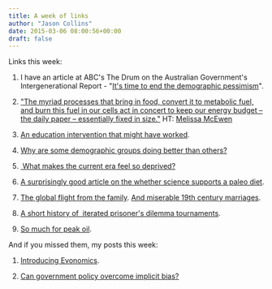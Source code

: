```yaml
---
title: A week of links
author: "Jason Collins"
date: 2015-03-06 08:00:56+00:00
draft: false
---
```


Links this week:






	
  1. I have an article at ABC's The Drum on the Australian Government's Intergenerational Report - "[It's time to end the demographic pessimism](http://www.abc.net.au/news/2015-03-06/collins-its-time-to-end-the-demographic-pessimism/6284804)".

	
  2. ["The myriad processes that bring in food, convert it to metabolic fuel, and burn this fuel in our cells act in concert to keep our energy budget – the daily paper – essentially fixed in size."](http://blog.nycep.org/calories-calories-read-all-about-it) HT: [Melissa McEwen](https://twitter.com/melissamcewen)

	
  3. [An education intervention that might have worked](http://slatestarcodex.com/2015/02/28/early-intervention-you-might-get-what-you-pay-for/).

	
  4. [Why are some demographic groups doing better than others?](http://www.bloombergview.com/articles/2015-03-02/why-asian-americans-will-soon-be-the-wealthiest-americans)

	
  5. [ What makes the current era feel so deprived?](http://www.cato-unbound.org/2015/03/04/megan-mcardle/its-complicated-hopeful)

	
  6. [A surprisingly good article on the whether science supports a paleo diet](http://aeon.co/magazine/health/is-obesity-caused-by-a-carbs-rich-diet/).

	
  7. [The global flight from the family](http://www.aei.org/publication/global-flight-family/). [And miserable 19th century marriages](http://www.slate.com/blogs/the_vault/2015/03/03/history_of_marriage_a_list_of_100_19th_century_marriages.html).

	
  8. [A short history of  iterated prisoner's dilemma tournaments](https://egtheory.wordpress.com/2015/03/02/ipd/).

	
  9. [So much for peak oil](http://www.eia.gov/dnav/pet/hist/LeafHandler.ashx?n=PET&s=MCRFPUS2&f=M).




And if you missed them, my posts this week:






	
  1. [Introducing Evonomics](https://www.jasoncollins.blog/introducing-evonomics/).

	
  2. [Can government policy overcome implicit bias?](https://www.jasoncollins.blog/overcoming-implicit-bias/)



